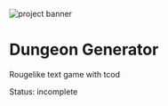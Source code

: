 ![project banner](https://project-banner.phamn23.repl.co/?title=Dungeon%20Generator&description=Rougelike%20text%20game%20with%20tcod&stack=python)

# Dungeon Generator
Rougelike text game with tcod

Status: incomplete